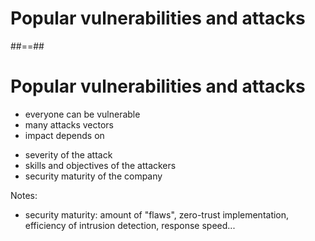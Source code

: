 <!-- .slide: class="transition" -->
# Popular vulnerabilities and attacks



##==##

# Popular vulnerabilities and attacks

- everyone can be vulnerable
- many attacks vectors
- impact depends on
<!-- .element: class="list-fragment" -->
  - severity of the attack
  - skills and objectives of the attackers
  - security maturity of the company
<!-- .element: class="list-fragment" -->

Notes:
- security maturity: amount of "flaws", zero-trust implementation, efficiency of intrusion detection, response speed...
